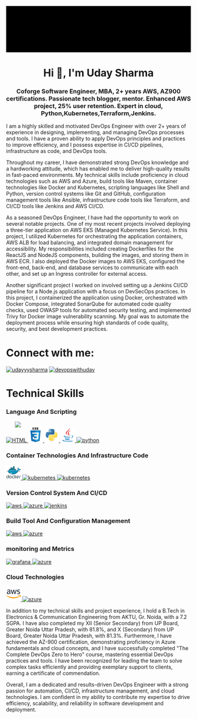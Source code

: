 <img style="display: block; margin: 0 auto;"  src="https://github.com/udayyysharmaa/udayyysharmaa/blob/master/Uday%20Sharma.gif">
<h1 align="center">Hi 👋, I'm Uday Sharma</h1>
<h3 align="center">Coforge Software Engineer, MBA, 2+ years AWS, AZ900 certifications. Passionate tech blogger, mentor. Enhanced AWS project, 25% user retention. Expert in cloud, Python,Kubernetes,Terraform,Jenkins.</h3>


<p>I am a highly skilled and motivated DevOps Engineer with over 2+ years of experience in designing, implementing, and managing DevOps processes and tools. I have a proven ability to apply DevOps principles and practices to improve efficiency, and I possess expertise in CI/CD pipelines, infrastructure as code, and DevOps tools.

Throughout my career, I have demonstrated strong DevOps knowledge and a hardworking attitude, which has enabled me to deliver high-quality results in fast-paced environments. My technical skills include proficiency in cloud technologies such as AWS and Azure, build tools like Maven, container technologies like Docker and Kubernetes, scripting languages like Shell and Python, version control systems like Git and GitHub, configuration management tools like Ansible, infrastructure code tools like Terraform, and CI/CD tools like Jenkins and AWS CI/CD.

As a seasoned DevOps Engineer, I have had the opportunity to work on several notable projects. One of my most recent projects involved deploying a three-tier application on AWS EKS (Managed Kubernetes Service). In this project, I utilized Kubernetes for orchestrating the application containers, AWS ALB for load balancing, and integrated domain management for accessibility. My responsibilities included creating Dockerfiles for the ReactJS and NodeJS components, building the images, and storing them in AWS ECR. I also deployed the Docker images to AWS EKS, configured the front-end, back-end, and database services to communicate with each other, and set up an Ingress controller for external access.

Another significant project I worked on involved setting up a Jenkins CI/CD pipeline for a Node.js application with a focus on DevSecOps practices. In this project, I containerized the application using Docker, orchestrated with Docker Compose, integrated SonarQube for automated code quality checks, used OWASP tools for automated security testing, and implemented Trivy for Docker image vulnerability scanning. My goal was to automate the deployment process while ensuring high standards of code quality, security, and best development practices.</p> 




<h1 align="left">Connect with me:</h1>
<p align="left">
<a href="https://linkedin.com/in/udayyysharma" target="blank"><img align="center" src="https://raw.githubusercontent.com/rahuldkjain/github-profile-readme-generator/master/src/images/icons/Social/linked-in-alt.svg" alt="udayyysharma" height="30" width="40" /></a> <a href="https://udayyysharma.hashnode.dev/" target="blank"><img align="center" src="https://raw.githubusercontent.com/rahuldkjain/github-profile-readme-generator/master/src/images/icons/Social/hashnode.svg" alt="devopswithuday" height="30" width="40" /></a>
</p>

<h1 align="left">Technical Skills</h1>


<h3 align="left">Language And Scripting</h3><img width="480" align="right" src="https://camo.githubusercontent.com/8a9c7f854df987a0b488caf7b4ca6fb56e368e1a0b85602574da94c19d1c2d2e/68747470733a2f2f70687973696373677572756b756c2e66696c65732e776f726470726573732e636f6d2f323031392f30322f6368617261637465722d312e676966">
<a href="https://www.w3schools.com/html/default.asp" target="_blank" rel="noreferrer"> <img src="https://encrypted-tbn0.gstatic.com/images?q=tbn:ANd9GcSgXiu0cUxv7D6wV8Uuxmr3XAWwv-04-cX7I4QV8HzhtA&s" alt="HTML" width="40" height="40"/> </a> <a href="https://www.w3schools.com/css/" target="_blank" rel="noreferrer"> <img src="https://raw.githubusercontent.com/devicons/devicon/master/icons/css3/css3-original-wordmark.svg" alt="css3" width="40" height="40"/> </a>
 <a href="https://www.python.org" target="_blank" rel="noreferrer"> <img src="https://raw.githubusercontent.com/devicons/devicon/master/icons/python/python-original.svg" alt="python" width="40" height="40"/> </a> <a href="https://www.java.com" target="_blank" rel="noreferrer"> <img src="https://raw.githubusercontent.com/devicons/devicon/master/icons/java/java-original.svg" alt="java" width="40" height="40"/> </a>  <a href="https://www.geeksforgeeks.org/introduction-linux-shell-shell-scripting/" target="_blank" rel="noreferrer"> <img src="https://bashlogo.com/img/logo/jpg/full_colored_light.jpg" alt="python" width="40" height="40"/> </a> 

<h3 align="left">Container Technologies And Infrastructure Code</h3>

<a href="https://www.docker.com/" target="_blank" rel="noreferrer"> <img src="https://raw.githubusercontent.com/devicons/devicon/master/icons/docker/docker-original-wordmark.svg" alt="docker" width="40" height="40"/> </a> <a href="https://kubernetes.io" target="_blank" rel="noreferrer"> <img src="https://www.vectorlogo.zone/logos/kubernetes/kubernetes-icon.svg" alt="kubernetes" width="40" height="40"/> </a>  <a href="https://registry.terraform.io/" target="_blank" rel="noreferrer"> <img src="https://upload.wikimedia.org/wikipedia/commons/thumb/0/04/Terraform_Logo.svg/1280px-Terraform_Logo.svg.png" alt="kubernetes" width="100" height="40"/> </a>

<h3 align="left">Version Control System And CI/CD</h3>
<p align="left"> <a href="https://git-scm.com/" target="_blank" rel="noreferrer"> <img src="https://encrypted-tbn0.gstatic.com/images?q=tbn:ANd9GcTQZUKrDiHMO1D8wRYb2Eoo2oVnDw9kc7AQwqI1lY-oqA&s" alt="aws" width="100" height="40"/> </a> <a href="https://github.com/" target="_blank" rel="noreferrer"> <img src="https://encrypted-tbn0.gstatic.com/images?q=tbn:ANd9GcTaVtoVddKKjLchvoS2HgJJJc3vD5VnD-ZH5khcgn_3VA&s" alt="azure" width="100" height="40"/> </a>  <a href="https://www.jenkins.io" target="_blank" rel="noreferrer"> <img src="https://www.vectorlogo.zone/logos/jenkins/jenkins-icon.svg" alt="jenkins" width="40" height="40"/> </a>

<h3 align="left">Build Tool And Configuration Management</h3>
<p align="left"> <a href="https://maven.apache.org" target="_blank" rel="noreferrer"> <img src="https://encrypted-tbn0.gstatic.com/images?q=tbn:ANd9GcSnOPl-6eFQdOvhaJWqgJBrNtb3la6TocjRtz0IDY8TEA&s" alt="aws" width="100" height="40"/> </a> <a href="https://www.ansible.com/" target="_blank" rel="noreferrer"> <img src="https://encrypted-tbn0.gstatic.com/images?q=tbn:ANd9GcQY_o4QKpVyMZJltGG3SOlbp4fl6frzwsZT4QOMiT9ziw&s" alt="azure" width="60" height="40"/> </a>


<h3 align="left">monitoring and Metrics</h3>
<a href="https://grafana.com" target="_blank" rel="noreferrer"> <img src="https://www.vectorlogo.zone/logos/grafana/grafana-icon.svg" alt="grafana" width="40" height="40"/> </a> <a href="https://newrelic.com/lp/logs-wglp-prometheus-log-monitoring?utm_medium=cpc&utm_source=google&utm_campaign=EVER-GREEN_NB_SEARCH_LOGS_APAC_INDIA_EN&utm_network=g&utm_keyword=prometheus%20log%20monitoring&utm_device=c&_bt=636372656841&_bm=e&_bn=g&cq_cmp=12054458342&cq_con=130065889868&cq_plac=&gad_source=1&gclid=CjwKCAjwupGyBhBBEiwA0UcqaHvGaqSR158se9ccGnwq52Gw2U8_hxRZCTkiQP7HSipcogmcgrup0hoCcRUQAvD_BwE" target="_blank" rel="noreferrer"> <img src="https://logowik.com/content/uploads/images/prometheus-monitoring-system4911.logowik.com.webp" alt="azure" width="60" height="40"/> </a>

<h3 align="left">Cloud Technologies</h3>
<p align="left"> <a href="https://aws.amazon.com" target="_blank" rel="noreferrer"> <img src="https://raw.githubusercontent.com/devicons/devicon/master/icons/amazonwebservices/amazonwebservices-original-wordmark.svg" alt="aws" width="40" height="40"/> </a> <a href="https://azure.microsoft.com/en-in/" target="_blank" rel="noreferrer"> <img src="https://www.vectorlogo.zone/logos/microsoft_azure/microsoft_azure-icon.svg" alt="azure" width="40" height="40"/> </a>

<p>In addition to my technical skills and project experience, I hold a B.Tech in Electronics & Communication Engineering from AKTU, Gr. Noida, with a 7.2 SGPA. I have also completed my XII (Senior Secondary) from UP Board, Greater Noida Uttar Pradesh, with 81.8%, and X (Secondary) from UP Board, Greater Noida Uttar Pradesh, with 81.3%. Furthermore, I have achieved the AZ-900 certification, demonstrating proficiency in Azure fundamentals and cloud concepts, and I have successfully completed "The Complete DevOps Zero to Hero" course, mastering essential DevOps practices and tools. I have been recognized for leading the team to solve complex tasks efficiently and providing exemplary support to clients, earning a certificate of commendation.

Overall, I am a dedicated and results-driven DevOps Engineer with a strong passion for automation, CI/CD, infrastructure management, and cloud technologies. I am confident in my ability to contribute my expertise to drive efficiency, scalability, and reliability in software development and deployment.</p>

